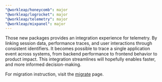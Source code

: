 ```yaml
---
"@workleap/honeycomb": major
"@workleap/logrocket": major
"@workleap/telemetry": major
"@workleap/mixpanel": major
---
```


Those new packages provides an integration experience for telemetry. By linking session data, performance traces, and user interactions through consistent identifiers. It becomes possible to trace a single application event across systems, from backend performance to frontend behavior to product impact. This integration streamlines will hopefully enables faster, and more informed decision-making.

For migration instruction, visit the [migrate](https://workleap.github.io/wl-telemetry/introduction/migrate/) page.
